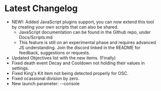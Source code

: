 ﻿# Latest Changelog

- NEW!: Added JavaScript plugins support, you can now extend this tool by creating your own scripts that can also be shared.
  * JavaScript documentation can be found in the Github repo, under Docs/Scripts.md
  * This feature is still on an experimental phase and requires advanced JS understanding. Join the discord linked in the README for feedback, suggestions or requests.
- Updated Objectives list with the new items. (Finally)
- Fixed death event Decay and Cooldown not holding their values in settings.
- Fixed King's Kit item not being detected properly for OSC.
- Fixed ocassional division by zero.
- New launch parameter: --console